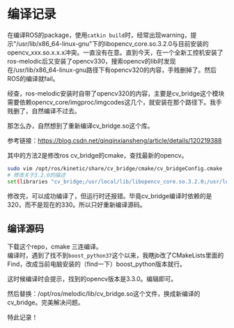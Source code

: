 # 编译记录

在编译ROS的package，使用`catkin build`时，经常出现warning，提示"/usr/lib/x86_64-linux-gnu"下的libopencv_core.so.3.2.0与目前安装的opencv_xxx.so.x.x.x冲突。一直没有在意。直到今天，在一个全新工控机安装了ros-melodic后又安装了opencv330，搜索opencv的lib时发现在/usr/lib/x86_64-linux-gnu路径下有opencv320的内容，手贱删掉了。然后ROS的编译就fail。

经查，ros-melodic安装时自带了opencv320的内容，主要是cv_bridge这个模块需要依赖opencv_core/imgproc/imgcodes这几个，就安装在那个路径下。我手贱删了，自然编译不过去。

那怎么办，自然想到了重新编译cv_bridge.so这个库。

参考链接：https://blog.csdn.net/qinqinxiansheng/article/details/120219388

其中的方法2是修改ros cv_bridge的cmake，查找最新的opencv。
```bash
sudo vim /opt/ros/kinetic/share/cv_bridge/cmake/cv_bridgeConfig.cmake
# 修改关于3.2.0的描述
set(libraries "cv_bridge;/usr/local/lib/libopencv_core.so.3.2.0;/usr/local/lib/libopencv_imgproc.so.3.2.0;/usr/local/lib/libopencv_imgcodecs.so.3.2.0")
```
修改完，可以成功编译了，但运行时还报错。毕竟cv_bridge编译时依赖的是320，而不是现在的330。所以只好重新编译源码。

## 编译源码
下载这个repo，cmake 三连编译。  
编译时，遇到了找不到`boost_python37`这个以来，我瞎jb改了CMakeLists里面的Find，改成当前电脑安装的（find一下）boost_python版本就行。

这时候编译时会提示，找到的opencv版本是3.3.0。编辑即可。

然后替换：/opt/ros/melodic/lib/cv_bridge.so这个文件，换成新编译的cv_bridge。完美解决问题。

特此记录！
